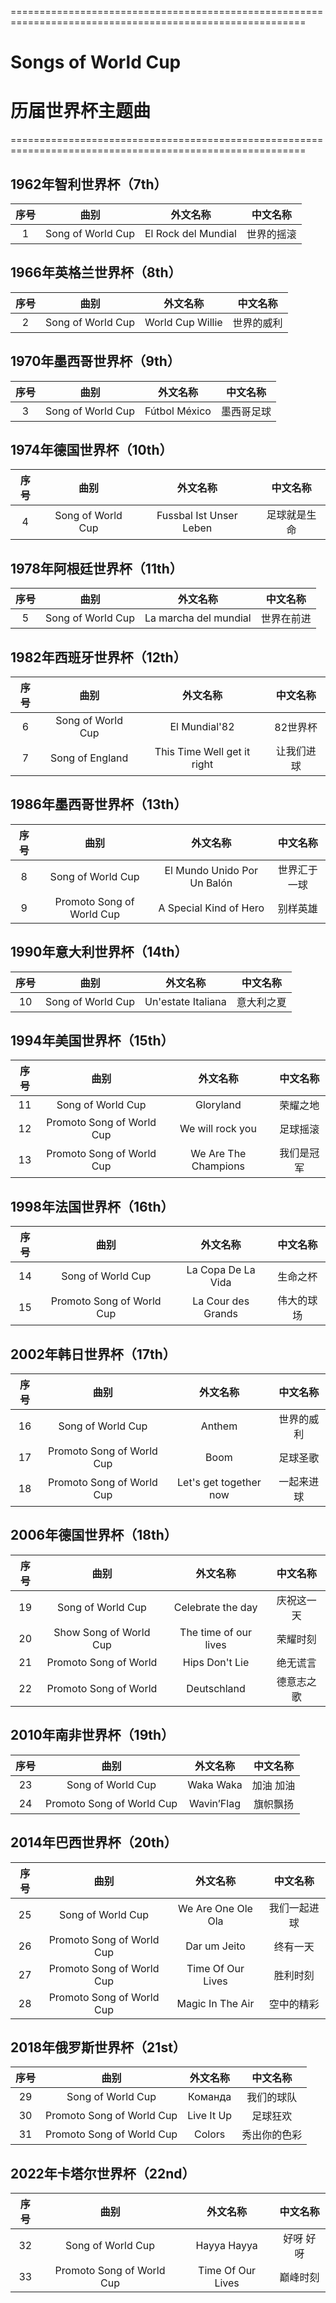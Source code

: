 =========================================================================================================

# Songs of World Cup

# 历届世界杯主题曲

=========================================================================================================

## 1962年智利世界杯（7th）

| 序号 |       曲别        |      外文名称       |  中文名称  |
| :--: | :---------------: | :-----------------: | :--------: |
|  1   | Song of World Cup | El Rock del Mundial | 世界的摇滚 |

## 1966年英格兰世界杯（8th）

| 序号 |       曲别        |     外文名称     |  中文名称  |
| :--: | :---------------: | :--------------: | :--------: |
|  2   | Song of World Cup | World Cup Willie | 世界的威利 |

## 1970年墨西哥世界杯（9th）

| 序号 |       曲别        |   外文名称    |  中文名称  |
| :--: | :---------------: | :-----------: | :--------: |
|  3   | Song of World Cup | Fútbol México | 墨西哥足球 |

## 1974年德国世界杯（10th）

| 序号 |       曲别        |        外文名称         |   中文名称   |
| :--: | :---------------: | :---------------------: | :----------: |
|  4   | Song of World Cup | Fussbal Ist Unser Leben | 足球就是生命 |

## 1978年阿根廷世界杯（11th）

| 序号 |       曲别        |       外文名称        |  中文名称  |
| :--: | :---------------: | :-------------------: | :--------: |
|  5   | Song of World Cup | La marcha del mundial | 世界在前进 |

## 1982年西班牙世界杯（12th）

| 序号 |       曲别        |          外文名称           |  中文名称  |
| :--: | :---------------: | :-------------------------: | :--------: |
|  6   | Song of World Cup |        El Mundial'82        |  82世界杯  |
|  7   |  Song of England  | This Time Well get it right | 让我们进球 |

## 1986年墨西哥世界杯（13th）

| 序号 |           曲别            |          外文名称           |   中文名称   |
| :--: | :-----------------------: | :-------------------------: | :----------: |
|  8   |     Song of World Cup     | El Mundo Unido Por Un Balón | 世界汇于一球 |
|  9   | Promoto Song of World Cup |   A Special Kind of Hero    |   别样英雄   |

## 1990年意大利世界杯（14th）

| 序号 |       曲别        |      外文名称      |  中文名称  |
| :--: | :---------------: | :----------------: | :--------: |
|  10  | Song of World Cup | Un'estate Italiana | 意大利之夏 |

## 1994年美国世界杯（15th）

| 序号 |           曲别            |       外文名称       |  中文名称  |
| :--: | :-----------------------: | :------------------: | :--------: |
|  11  |     Song of World Cup     |      Gloryland       |  荣耀之地  |
|  12  | Promoto Song of World Cup |   We will rock you   |  足球摇滚  |
|  13  | Promoto Song of World Cup | We Are The Champions | 我们是冠军 |

## 1998年法国世界杯（16th）

| 序号 |           曲别            |      外文名称      |  中文名称  |
| :--: | :-----------------------: | :----------------: | :--------: |
|  14  |     Song of World Cup     | La Copa De La Vida |  生命之杯  |
|  15  | Promoto Song of World Cup | La Cour des Grands | 伟大的球场 |

## 2002年韩日世界杯（17th）

| 序号 |           曲别            |        外文名称        |  中文名称  |
| :--: | :-----------------------: | :--------------------: | :--------: |
|  16  |     Song of World Cup     |         Anthem         | 世界的威利 |
|  17  | Promoto Song of World Cup |          Boom          |  足球圣歌  |
|  18  | Promoto Song of World Cup | Let's get together now | 一起来进球 |

## 2006年德国世界杯（18th）

| 序号 |          曲别          |       外文名称        |  中文名称  |
| :--: | :--------------------: | :-------------------: | :--------: |
|  19  |   Song of World Cup    |   Celebrate the day   | 庆祝这一天 |
|  20  | Show Song of World Cup | The time of our lives |  荣耀时刻  |
|  21  | Promoto Song of World  |    Hips Don't Lie     |  绝无谎言  |
|  22  | Promoto Song of World  |      Deutschland      | 德意志之歌 |

## 2010年南非世界杯（19th）

| 序号 |           曲别            |  外文名称  | 中文名称  |
| :--: | :-----------------------: | :--------: | :-------: |
|  23  |     Song of World Cup     | Waka Waka  | 加油 加油 |
|  24  | Promoto Song of World Cup | Wavin’Flag | 旗帜飘扬  |

## 2014年巴西世界杯（20th）

| 序号 |           曲别            |      外文名称      |   中文名称   |
| :--: | :-----------------------: | :----------------: | :----------: |
|  25  |     Song of World Cup     | We Are One Ole Ola | 我们一起进球 |
|  26  | Promoto Song of World Cup |    Dar um Jeito    |   终有一天   |
|  27  | Promoto Song of World Cup | Time Of Our Lives  |   胜利时刻   |
|  28  | Promoto Song of World Cup |  Magic In The Air  |  空中的精彩  |

## 2018年俄罗斯世界杯（21st）

| 序号 |           曲别            |  外文名称  |   中文名称   |
| :--: | :-----------------------: | :--------: | :----------: |
|  29  |     Song of World Cup     |  Команда   |  我们的球队  |
|  30  | Promoto Song of World Cup | Live It Up |   足球狂欢   |
|  31  | Promoto Song of World Cup |   Colors   | 秀出你的色彩 |

## 2022年卡塔尔世界杯（22nd）

| 序号 |           曲别            |     外文名称      | 中文名称  |
| :--: | :-----------------------: | :---------------: | :-------: |
|  32  |     Song of World Cup     |    Hayya Hayya    | 好呀 好呀 |
|  33  | Promoto Song of World Cup | Time Of Our Lives | 巅峰时刻  |

